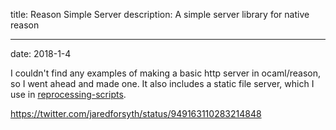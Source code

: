 title: Reason Simple Server
description: A simple server library for native reason

---
date: 2018-1-4

I couldn't find any examples of making a basic http server in ocaml/reason, so I went ahead and made one. It also includes a static file server, which I use in [reprocessing-scripts](/project/reprocessing-scripts/).

https://twitter.com/jaredforsyth/status/949163110283214848